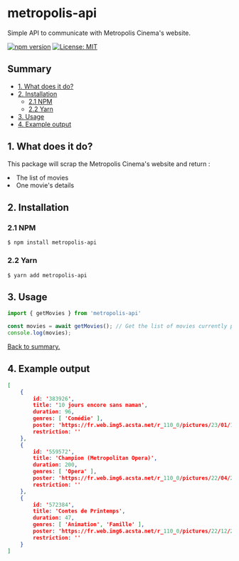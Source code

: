 # metropolis-api

Simple API to communicate with Metropolis Cinema's website.

[![npm version](https://badge.fury.io/js/metropolis-api.svg)](https://badge.fury.io/js/metropolis-api)
[![License: MIT](https://img.shields.io/badge/License-MIT-yellow.svg)](https://opensource.org/licenses/MIT)

## Summary

* [1. What does it do?](#1-what-does-it-do)
* [2. Installation](#2-installation)
    * [2.1 NPM](#21-npm)
    * [2.2 Yarn](#22-yarn)
* [3. Usage](#3-usage)
* [4. Example output](#4-example-output)


## 1. What does it do?

This package will scrap the Metropolis Cinema's website and return :
<li>The list of movies</li>
<li>One movie's details</li>


## 2. Installation

### 2.1 NPM

```shell
$ npm install metropolis-api
```

### 2.2 Yarn

```shell
$ yarn add metropolis-api
```

## 3. Usage

```javascript
import { getMovies } from 'metropolis-api'

const movies = await getMovies(); // Get the list of movies currently playing
console.log(movies);
```

[Back to summary.](#summary)

## 4. Example output

```json
[
    {
        id: '383926',
        title: '10 jours encore sans maman',
        duration: 96,
        genres: [ 'Comédie' ],
        poster: 'https://fr.web.img5.acsta.net/r_110_0/pictures/23/01/18/12/02/4822931.jpg',
        restriction: ''
    },
    {
        id: '559572',
        title: 'Champion (Metropolitan Opera)',
        duration: 200,
        genres: [ 'Opera' ],
        poster: 'https://fr.web.img6.acsta.net/r_110_0/pictures/22/04/22/11/34/1590806.jpg',
        restriction: ''
    },
    {
        id: '572384',
        title: 'Contes de Printemps',
        duration: 47,
        genres: [ 'Animation', 'Famille' ],
        poster: 'https://fr.web.img6.acsta.net/r_110_0/pictures/22/12/22/12/25/2339378.jpg',
        restriction: ''
    }
]
```